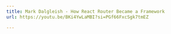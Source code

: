 ```yaml
---
title: Mark Dalgleish - How React Router Became a Framework
url: https://youtu.be/BKi4YwLaMBI?si=PGf66FxcSgk7tmEZ

---
```

